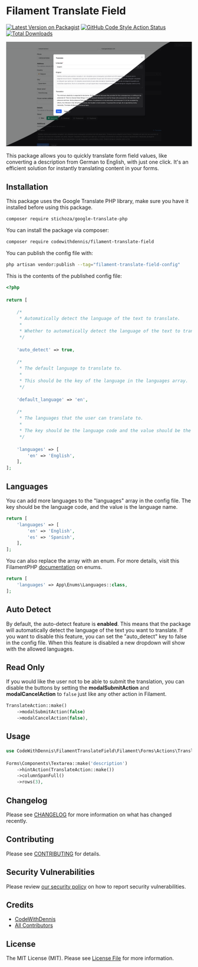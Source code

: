 # Filament Translate Field

[![Latest Version on Packagist](https://img.shields.io/packagist/v/codewithdennis/filament-translate-field.svg?style=flat-square)](https://packagist.org/packages/codewithdennis/filament-translate-field)
[![GitHub Code Style Action Status](https://img.shields.io/github/actions/workflow/status/codewithdennis/filament-translate-field/fix-php-code-styling.yml?branch=main&label=code%20style&style=flat-square)](https://github.com/codewithdennis/filament-translate-field/actions?query=workflow%3A"Fix+PHP+code+styling"+branch%3Amain)
[![Total Downloads](https://img.shields.io/packagist/dt/codewithdennis/filament-translate-field.svg?style=flat-square)](https://packagist.org/packages/codewithdennis/filament-translate-field)

![thumbnail](https://github.com/CodeWithDennis/filament-translate-field/blob/main/thumbnail.png)

This package allows you to quickly translate form field values, like converting a description from German to English, with just one click. It's an efficient solution for instantly translating content in your forms.

## Installation

This package uses the Google Translate PHP library, make sure you have it installed before using this package.

```bash
composer require stichoza/google-translate-php
```

You can install the package via composer:

```bash
composer require codewithdennis/filament-translate-field
```

You can publish the config file with:

```bash
php artisan vendor:publish --tag="filament-translate-field-config"
```

This is the contents of the published config file:

```php
<?php

return [

    /*
     * Automatically detect the language of the text to translate.
     *
     * Whether to automatically detect the language of the text to translate.
     */

    'auto_detect' => true,

    /*
     * The default language to translate to.
     *
     * This should be the key of the language in the languages array.
     */

    'default_language' => 'en',

    /*
     * The languages that the user can translate to.
     *
     * The key should be the language code and the value should be the language name.
     */

    'languages' => [
        'en' => 'English',
    ],
];

```
## Languages

You can add more languages to the "languages" array in the config file. The key should be the language code, and the value is the language name.

```php
return [
    'languages' => [
        'en' => 'English',
        'es' => 'Spanish',
    ],
];
```

You can also replace the array with an enum. For more details, visit this FilamentPHP [documentation](https://filamentphp.com/docs/3.x/support/enums) on enums.

```php
return [
    'languages' => App\Enums\Languages::class,
];
```

## Auto Detect
By default, the auto-detect feature is **enabled**. This means that the package will automatically detect the language of the text you want to translate. If you want to disable this feature, you can set the "auto_detect" key to false in the config file. When this feature is disabled a new dropdown will show with the allowed languages.

## Read Only
If you would like the user not to be able to submit the translation, you can disable the buttons by setting the **modalSubmitAction** and **modalCancelAction** to `false` just like any other action in Filament.

```php
TranslateAction::make()
    ->modalSubmitAction(false)
    ->modalCancelAction(false),
```

## Usage

```php
use CodeWithDennis\FilamentTranslateField\Filament\Forms\Actions\TranslateAction;

Forms\Components\Textarea::make('description')
    ->hintAction(TranslateAction::make())
    ->columnSpanFull()
    ->rows(3),
```

## Changelog

Please see [CHANGELOG](CHANGELOG.md) for more information on what has changed recently.

## Contributing

Please see [CONTRIBUTING](.github/CONTRIBUTING.md) for details.

## Security Vulnerabilities

Please review [our security policy](../../security/policy) on how to report security vulnerabilities.

## Credits

- [CodeWithDennis](https://github.com/CodeWithDennis)
- [All Contributors](../../contributors)

## License

The MIT License (MIT). Please see [License File](LICENSE.md) for more information.
